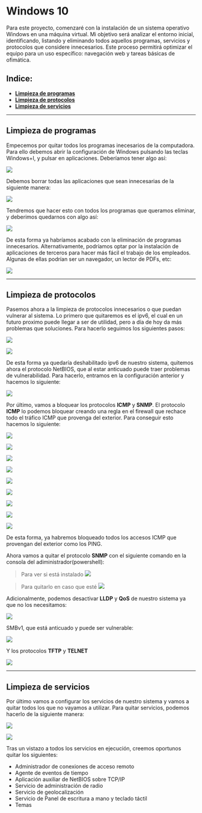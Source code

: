 # Windows 10

Para este proyecto, comenzaré con la instalación de un sistema operativo Windows en una máquina virtual. Mi objetivo será analizar el entorno inicial, identificando, listando y eliminando todos aquellos programas, servicios y protocolos que considere innecesarios. Este proceso permitirá optimizar el equipo para un uso específico: navegación web y tareas básicas de ofimática.

## Indice:

- [**Limpieza de programas**](#limpieza-de-programas)
- [**Limpieza de protocolos**](#limpieza-de-protocolos)
- [**Limpieza de servicios**](#limpieza-de-servicios)

---
## Limpieza de programas

Empecemos por quitar todos los programas inecesarios de la computadora. Para ello debemos abrir la configuración de Windows pulsando las teclas Windows+I, y pulsar en aplicaciones. Deberíamos tener algo así:

![](/images/1.png)

Debemos borrar todas las aplicaciones que sean innecesarias de la siguiente manera:

![](/images/2.png)

Tendremos que hacer esto con todos los programas que queramos eliminar, y deberimos quedarnos con algo así:

![](/images/3.png)

De esta forma ya habríamos acabado con la eliminación de programas innecesarios. Alternativamente, podríamos optar por la instalación de aplicaciones de terceros para hacer más fácil el trabajo de los empleados. Algunas de ellas podrían ser un navegador, un lector de PDFs, etc:

![](/images/4.png)

---
## Limpieza de protocolos

Pasemos ahora a la limpieza de protocolos innecesarios o que puedan vulnerar al sistema. Lo primero que quitaremos es el ipv6, el cual en un futuro proximo puede llegar a ser de utilidad, pero a día de hoy da más problemas que soluciones. Para hacerlo seguimos los siguientes pasos:

![](/images/5.png)

![](/images/6.png)

De esta forma ya quedaría deshabilitado ipv6 de nuestro sistema, quitemos ahora el protocolo NetBIOS, que al estar anticuado puede traer problemas de vulnerabilidad. Para hacerlo, entramos en la configuración anterior y hacemos lo siguiente:

![](/images/7.png)

Por último, vamos a bloquear los protocolos **ICMP** y **SNMP**. El protocolo **ICMP** lo podemos bloquear creando una regla en el firewall que rechace todo el tráfico ICMP que provenga del exterior. Para conseguir esto hacemos lo siguiente:

![](/images/8.png)

![](/images/9.png)

![](/images/10.png)

![](/images/11.png)

![](/images/12.png)

![](/images/13.png)

![](/images/14.png)

![](/images/15.png)

![](/images/16.png)

De esta forma, ya habremos bloqueado todos los accesos ICMP que provengan del exterior como los PING.

Ahora vamos a quitar el protocolo **SNMP** con el siguiente comando en la consola del adiministrador(powershell):

>Para ver si está instalado
![](/images/18.png)

>Para quitarlo en caso que esté
![](/images/19.png)

Adicionalmente, podemos desactivar **LLDP** y **QoS** de nuestro sistema ya que no los necesitamos:

![](/images/20.png)

SMBv1, que está anticuado y puede ser vulnerable:

![](/images/21.png)

Y los protocolos **TFTP** y **TELNET**

![](/images/22.png)

---
## Limpieza de servicios

Por último vamos a configurar los servicios de nuestro sistema y vamos a quitar todos los que no vayamos a utilizar. Para quitar servicios, podemos hacerlo de la siguiente manera: 

![](/images/23.png)

![](/images/24.png)

Tras un vistazo a todos los servicios en ejecución, creemos oportunos quitar los siguientes:

- Administrador de conexiones de acceso remoto
- Agente de eventos de tiempo
- Aplicación auxiliar de NetBIOS sobre TCP/IP
- Servicio de administración de radio
- Servicio de geolocalización
- Servicio de Panel de escritura a mano y teclado táctil
- Temas
